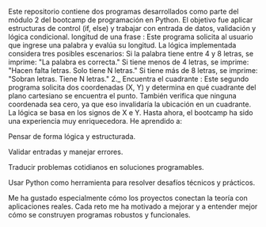 Este repositorio contiene dos programas desarrollados como parte del módulo 2 del bootcamp de programación en Python. El objetivo fue aplicar estructuras de control (if, else) y trabajar con entrada de datos, validación y lógica condicional.
longitud de una frase :
Este programa solicita al usuario que ingrese una palabra y evalúa su longitud. La lógica implementada considera tres posibles escenarios:
Si la palabra tiene entre 4 y 8 letras, se imprime: "La palabra es correcta."
Si tiene menos de 4 letras, se imprime: "Hacen falta letras. Solo tiene N letras."
Si tiene más de 8 letras, se imprime: "Sobran letras. Tiene N letras."
2._ Encuentra el cuadrante :
Este segundo programa solicita dos coordenadas (X, Y) y determina en qué cuadrante del plano cartesiano se encuentra el punto. También verifica que ninguna coordenada sea cero, ya que eso invalidaría la ubicación en un cuadrante.
La lógica se basa en los signos de X e Y.
Hasta ahora, el bootcamp ha sido una experiencia muy enriquecedora. He aprendido a:

Pensar de forma lógica y estructurada.

Validar entradas y manejar errores.

Traducir problemas cotidianos en soluciones programables.

Usar Python como herramienta para resolver desafíos técnicos y prácticos.

Me ha gustado especialmente cómo los proyectos conectan la teoría con aplicaciones reales. Cada reto me ha motivado a mejorar y a entender mejor cómo se construyen programas robustos y funcionales.
